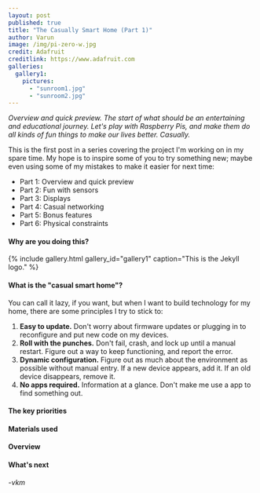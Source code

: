 ```yaml
---
layout: post
published: true
title: "The Casually Smart Home (Part 1)"
author: Varun
image: /img/pi-zero-w.jpg
credit: Adafruit
creditlink: https://www.adafruit.com
galleries:
  gallery1:
    pictures:
      - "sunroom1.jpg"
      - "sunroom2.jpg"
---
```


_Overview and quick preview. The start of what should be an entertaining and educational journey. Let's play with Raspberry Pis, and make them do all kinds of fun things to make our lives better. Casually._

This is the first post in a series covering the project I'm working on in my spare time. My hope is to inspire some of you to try something new; maybe even using some of my mistakes to make it easier for next time:

* Part 1: Overview and quick preview
* Part 2: Fun with sensors
* Part 3: Displays
* Part 4: Casual networking
* Part 5: Bonus features
* Part 6: Physical constraints

#### Why are you doing this?

{% include gallery.html gallery_id="gallery1" caption="This is the Jekyll logo." %}

#### What is the "casual smart home"?

You can call it lazy, if you want, but when I want to build technology for my home, there are some principles I try to stick to:

1. **Easy to update.** Don't worry about firmware updates or plugging in to reconfigure and put new code on my devices.
2. **Roll with the punches.** Don't fail, crash, and lock up until a manual restart. Figure out a way to keep functioning, and report the error.
3. **Dynamic configuration.** Figure out as much about the environment as possible without manual entry. If a new device appears, add it. If an old device disappears, remove it.
4. **No apps required.** Information at a glance. Don't make me use a app to find something out.

#### The key priorities

#### Materials used

#### Overview

#### What's next

*-vkm*